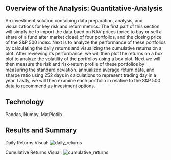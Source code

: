 ## Overview of the Analysis: Quantitative-Analysis
An investment solution containing data preparation, analysis, and visualizations for key risk and return metrics. The first part of this section will simply be to import the data baed on NAV prices (price to buy or sell a share of a fund after market close) of four portfolios, and the closing price of the S&P 500 index. Next is to analyze the performance of these portfolios by calculating the daily returns and visualizing the cumulative returns on a plot. After reviewing its performance, we will then plot the returns on a box plot to analyze the volatility of the portfolios using a box plot. Next we will then measure the risk and risk-return profile of these portfolios by measuring the standard deviation. annualized average return data, and sharpe ratio using 252 days in calculations to represent trading day in a year. Lastly, we will then examine each portfolio in relative to the S&P 500 data to recommend as investment options. 

## Technology 
Pandas, Numpy,  MatPlotlib


## Results and Summary

Daily Returns Visual:
![daily_returns](https://user-images.githubusercontent.com/109967916/200610275-1f6d2d9c-5538-42b3-994e-8d2d7306541a.png)

Cumulative Returns Visual: 
![cumulative_returns](https://user-images.githubusercontent.com/109967916/200609950-fb9f15e4-fe4e-4ea2-98ed-2da24c21c4cd.png)
